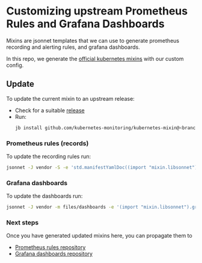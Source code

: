 # Customizing upstream Prometheus Rules and Grafana Dashboards

Mixins are jsonnet templates that we can use to generate prometheus recording and alerting rules, and grafana dashboards.

In this repo, we generate the [official kubernetes mixins](https://github.com/kubernetes-monitoring/kubernetes-mixin) with our custom config.


## Update

To update the current mixin to an upstream release:
- Check for a suitable [release](https://github.com/kubernetes-monitoring/kubernetes-mixin#releases)
- Run:
    ```bash
    jb install github.com/kubernetes-monitoring/kubernetes-mixin@<branch_name>
    ```

### Prometheus rules (records)

To update the recording rules run:
```bash
jsonnet -J vendor -S -e 'std.manifestYamlDoc((import "mixin.libsonnet").prometheusRules)' | yq -P >files/prometheus-rules/rules.yml
```

### Grafana dashboards

To update the dashboards run:
```bash
jsonnet -J vendor -m files/dashboards -e '(import "mixin.libsonnet").grafanaDashboards'
```

### Next steps

Once you have generated updated mixins here, you can propagate them to
- [Prometheus rules repository](https://github.com/giantswarm/prometheus-rules/)
- [Grafana dashboards repository](https://github.com/giantswarm/dashboards/)
